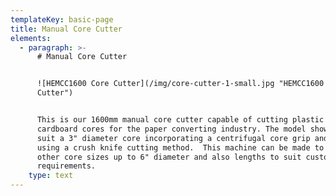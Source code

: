 ```yaml
---
templateKey: basic-page
title: Manual Core Cutter
elements:
  - paragraph: >-
      # Manual Core Cutter


      ![HEMCC1600 Core Cutter](/img/core-cutter-1-small.jpg "HEMCC1600 Core
      Cutter")


      This is our 1600mm manual core cutter capable of cutting plastic and
      cardboard cores for the paper converting industry. The model shown Is to
      suit a 3" diameter core incorporating a centrifugal core grip and supports
      using a crush knife cutting method.  This machine can be made to suit
      other core sizes up to 6" diameter and also lengths to suit customer
      requirements.
    type: text
---
```


